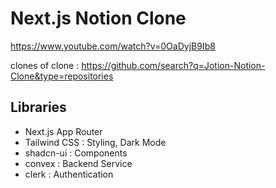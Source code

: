 # Next.js Notion Clone

https://www.youtube.com/watch?v=0OaDyjB9Ib8


clones of clone : https://github.com/search?q=Jotion-Notion-Clone&type=repositories


## Libraries

- Next.js App Router
- Tailwind CSS : Styling, Dark Mode
- shadcn-ui : Components
- convex : Backend Service
- clerk : Authentication
